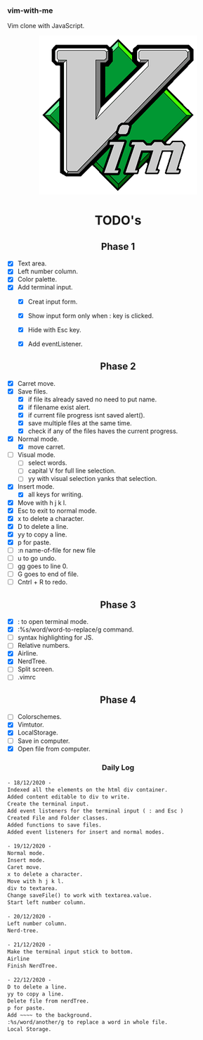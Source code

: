 ### vim-with-me
Vim clone with JavaScript.  

<p align="center">
    <img src="src/img/vim-logo.png">
</p>
<h1 align="center">TODO's</h1>


<h2 align="center">Phase 1</h2>  

- [x] Text area.  
- [x] Left number column.  
- [x] Color palette.  
- [x] Add terminal input.
    - [x] Creat input form.  
    - [x] Show input form only when : key is clicked.   
    - [x] Hide with Esc key.  
    - [x] Add eventListener.  


<h2 align="center">Phase 2</h2>     

- [x] Carret move.  
- [x] Save files.   
    - [x] if file its already saved no need to put name.
    - [x] if filename exist alert.
    - [x] if current file progress isnt saved alert().
    - [x] save multiple files at the same time.
    - [x] check if any of the files haves the current progress.
- [x] Normal mode.  
    - [x] move carret.
- [ ] Visual mode.  
    - [ ] select words.
    - [ ] capital V for full line selection.
    - [ ] yy with visual selection yanks that selection.
- [x] Insert mode.   
    - [x] all keys for writing.
- [x] Move with h j k l.   
- [x] Esc to exit to normal mode.    
- [x] x to delete a character.     
- [x] D to delete a line.    
- [x] yy to copy a line. 
- [x] p for paste.
- [ ] :n name-of-file for new file
- [ ] u to go undo.     
- [ ] gg goes to line 0.
- [ ] G goes to end of file.
- [ ] Cntrl + R to redo.   

<h2 align="center">Phase 3</h2>  

- [x] : to open terminal mode.     
- [x] :%s/word/word-to-replace/g command.    
- [ ] syntax highlighting for JS.  
- [ ] Relative numbers.  
- [x] Airline.   
- [x] NerdTree.    
- [ ] Split screen.   
- [ ] .vimrc    

<h2 align="center">Phase 4</h2>  

- [ ] Colorschemes.   
- [x] Vimtutor.    
- [x] LocalStorage.
- [ ] Save in computer.
- [x] Open file from computer.

<h3 align="center">Daily Log</h2>  

    - 18/12/2020 -
    Indexed all the elements on the html div container.
    Added content editable to div to write.
    Create the terminal input.
    Add event listeners for the terminal input ( : and Esc )
    Created File and Folder classes.
    Added functions to save files.
    Added event listeners for insert and normal modes.
    
    - 19/12/2020 -
    Normal mode.
    Insert mode.
    Caret move.
    x to delete a character.
    Move with h j k l.
    div to textarea.
    Change saveFile() to work with textarea.value.
    Start left number column.
    
    - 20/12/2020 -
    Left number column.
    Nerd-tree.
    
    - 21/12/2020 -
    Make the terminal input stick to bottom.
    Airline
    Finish NerdTree.
    
    - 22/12/2020 - 
    D to delete a line.
    yy to copy a line.
    Delete file from nerdTree.
    p for paste.
    Add ~~~~ to the background.
    :%s/word/another/g to replace a word in whole file.
    Local Storage.





